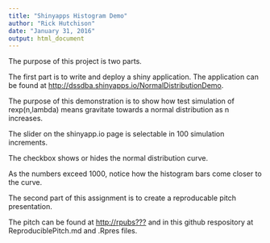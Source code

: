 ```yaml
---
title: "Shinyapps Histogram Demo"
author: "Rick Hutchison"
date: "January 31, 2016"
output: html_document
---
```


The purpose of this project is two parts.

The first part is to write and deploy a shiny application.  The application can be found at <http://dssdba.shinyapps.io/NormalDistributionDemo>.

The purpose of this demonstration is to show how test simulation of rexp(n,lambda) means gravitate towards a normal distribution as n increases.

The slider on the shinyapp.io page is selectable in 100 simulation increments.

The checkbox shows or hides the normal distribution curve.

As the numbers exceed 1000, notice how the histogram bars come closer to the curve.

The second part of this assignment is to create a reproducable pitch presentation.

The pitch can be found at <http://rpubs???> and in this github respository at ReproduciblePitch.md and .Rpres files.

